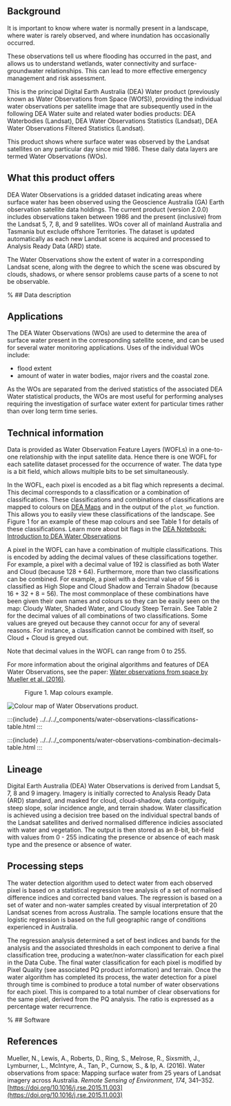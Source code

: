 ## Background

It is important to know where water is normally present in a landscape, where water is rarely observed, and where inundation has occasionally occurred.

These observations tell us where flooding has occurred in the past, and allows us to understand wetlands, water connectivity and surface-groundwater relationships. This can lead to more effective emergency management and risk assessment.

This is the principal Digital Earth Australia (DEA) Water product (previously known as Water Observations from Space (WOfS)), providing the individual water observations per satellite image that are subsequently used in the following DEA Water suite and related water bodies products: DEA Waterbodies (Landsat), DEA Water Observations Statistics (Landsat), DEA Water Observations Filtered Statistics (Landsat).

This product shows where surface water was observed by the Landsat satellites on any particular day since mid 1986. These daily data layers are termed Water Observations (WOs).

## What this product offers

DEA Water Observations is a gridded dataset indicating areas where surface water has been observed using the Geoscience Australia (GA) Earth observation satellite data holdings. The current product (version 2.0.0) includes observations taken between 1986 and the present (inclusive) from the Landsat 5, 7, 8, and 9 satellites. WOs cover all of mainland Australia and Tasmania but exclude offshore Territories. The dataset is updated automatically as each new Landsat scene is acquired and processed to Analysis Ready Data (ARD) state. 

The Water Observations show the extent of water in a corresponding Landsat scene, along with the degree to which the scene was obscured by clouds, shadows, or where sensor problems cause parts of a scene to not be observable.

% ## Data description

## Applications

The DEA Water Observations (WOs) are used to determine the area of surface water present in the corresponding satellite scene, and can be used for several water monitoring applications. Uses of the individual WOs include:
* flood extent
* amount of water in water bodies, major rivers and the coastal zone.

As the WOs are separated from the derived statistics of the associated DEA Water statistical products, the WOs are most useful for performing analyses requiring the investigation of surface water extent for particular times rather than over long term time series.

## Technical information

Data is provided as Water Observation Feature Layers (WOFLs) in a one-to-one relationship with the input satellite data. Hence there is one WOFL for each satellite dataset processed for the occurrence of water. The data type is a bit field, which allows multiple bits to be set simultaneously.

In the WOFL, each pixel is encoded as a bit flag which represents a decimal. This decimal corresponds to a classification or a combination of classifications. These classifications and combinations of classifications are mapped to colours on [DEA Maps](https://maps.dea.ga.gov.au/) and in the output of the `plot_wo` function. This allows you to easily view these classifications of the landscape. See Figure 1 for an example of these map colours and see Table 1 for details of these classifications. Learn more about bit flags in the [DEA Notebook: Introduction to DEA Water Observations](/notebooks/DEA_products/DEA_Water_Observations/).

A pixel in the WOFL can have a combination of multiple classifications. This is encoded by adding the decimal values of these classifications together. For example, a pixel with a decimal value of 192 is classified as both Water and Cloud (because 128 + 64). Furthermore, more than two classifications can be combined. For example, a pixel with a decimal value of 56 is classified as High Slope and Cloud Shadow and Terrain Shadow (because 16 + 32 + 8 = 56). The most commonplace of these combinations have been given their own names and colours so they can be easily seen on the map: Cloudy Water, Shaded Water, and Cloudy Steep Terrain. See Table 2 for the decimal values of all combinations of two classifications. Some values are greyed out because they cannot occur for any of several reasons. For instance, a classification cannot be combined with itself, so Cloud + Cloud is greyed out.

Note that decimal values in the WOFL can range from 0 to 255.

For more information about the original algorithms and features of DEA Water Observations, see the paper: [Water observations from space by Mueller et al. (2016)](https://doi.org/10.1016/j.rse.2015.11.003).

<figure>
    <figcaption>Figure 1. Map colours example.</figcaption>
</figure>

![Colour map of Water Observations product.](/_files/water-observations/water-observations-colours-example.png)

:::{include} ../../../_components/water-observations-classifications-table.html
:::

:::{include} ../../../_components/water-observations-combination-decimals-table.html
:::

## Lineage

Digital Earth Australia (DEA) Water Observations is derived from Landsat 5, 7, 8 and 9 imagery. Imagery is initially corrected to Analysis Ready Data (ARD) standard, and masked for cloud, cloud-shadow, data contiguity, steep slope, solar incidence angle, and terrain shadow. Water classification is achieved using a decision tree based on the individual spectral bands of the Landsat satellites and derived normalised difference indicies associated with water and vegetation. The output is then stored as an 8-bit, bit-field with values from 0 - 255 indicating the presence or absence of each mask type and the presence or absence of water.

## Processing steps

The water detection algorithm used to detect water from each observed pixel is based on a statistical regression tree analysis of a set of normalised difference indices and corrected band values. The regression is based on a set of water and non-water samples created by visual interpretation of 20 Landsat scenes from across Australia. The sample locations ensure that the logistic regression is based on the full geographic range of conditions experienced in Australia.

The regression analysis determined a set of best indices and bands for the analysis and the associated thresholds in each component to derive a final classification tree, producing a water/non-water classification for each pixel in the Data Cube. The final water classification for each pixel is modified by Pixel Quality (see associated PQ product information) and terrain.
Once the water algorithm has completed its process, the water detection for a pixel through time is combined to produce a total number of water observations for each pixel. This is compared to a total number of clear observations for the same pixel, derived from the PQ analysis. The ratio is expressed as a percentage water recurrence.

% ## Software

## References

Mueller, N., Lewis, A., Roberts, D., Ring, S., Melrose, R., Sixsmith, J., Lymburner, L., McIntyre, A., Tan, P., Curnow, S., & Ip, A. (2016). Water observations from space: Mapping surface water from 25 years of Landsat imagery across Australia. *Remote Sensing of Environment*, *174*, 341–352. [https://doi.org/10.1016/j.rse.2015.11.003](https://doi.org/10.1016/j.rse.2015.11.003)

